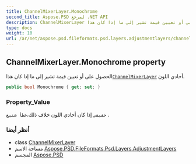 ```yaml
---
title: ChannelMixerLayer.Monochrome
second_title: Aspose.PSD لمرجع .NET API
description: ChannelMixerLayer ملكية. الحصول على أو تعيين قيمة تشير إلى ما إذا كان هذاChannelMixerLayer أحادي اللون.
type: docs
weight: 10
url: /ar/net/aspose.psd.fileformats.psd.layers.adjustmentlayers/channelmixerlayer/monochrome/
---
```

## ChannelMixerLayer.Monochrome property

الحصول على أو تعيين قيمة تشير إلى ما إذا كان هذا[`ChannelMixerLayer`](../) أحادي اللون.

```csharp
public bool Monochrome { get; set; }
```

### Property_Value

`حقيقي` إذا كان أحادي اللون خلاف ذلك،`خطأ شنيع` .

### أنظر أيضا

* class [ChannelMixerLayer](../)
* مساحة الاسم [Aspose.PSD.FileFormats.Psd.Layers.AdjustmentLayers](../../channelmixerlayer/)
* المجسم [Aspose.PSD](../../../)


